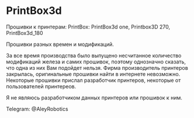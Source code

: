# PrintBox3d

Прошивки к принтерам:
PrintBox: PrintBox3d one, Printbox3D 270, PrintBox3d_180

Прошивки разных времен и модификаций. 

За все время производства было выпущено несчитанное количество модификаций железа и самих прошивок, поэтому однозначно сказать, что одна из них Вам подойдет нельзя.
Фирма производитель принтеров закрылась, оригинальные прошивки найти в интернете невозможно.
Некоторые прошивки прислал разработчик принтеров, некоторые от пользователей принтереов. 

Я не являюсь разработчиком данных принтеров или прошивок к ним.

Telegram: @AleyRobotics
